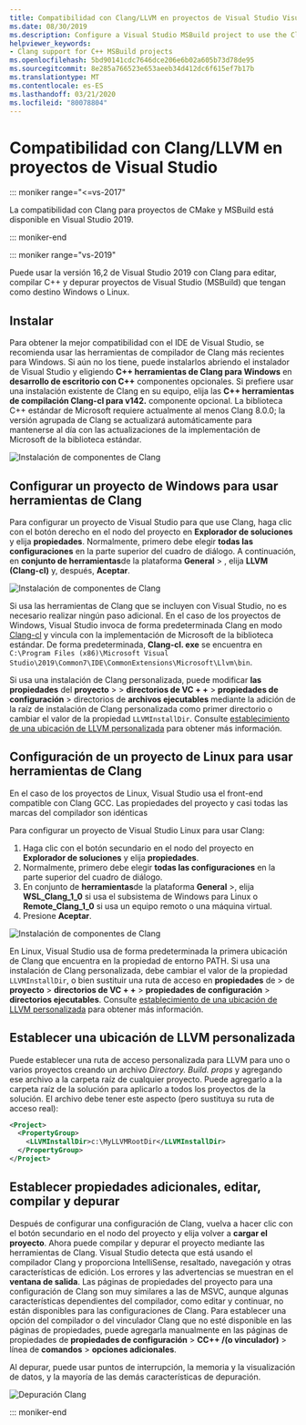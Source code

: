 ```yaml
---
title: Compatibilidad con Clang/LLVM en proyectos de Visual Studio Visual Studio
ms.date: 08/30/2019
ms.description: Configure a Visual Studio MSBuild project to use the Clang/LLVM toolchain.
helpviewer_keywords:
- Clang support for C++ MSBuild projects
ms.openlocfilehash: 5bd90141cdc7646dce206e6b02a605b73d78de95
ms.sourcegitcommit: 8e285a766523e653aeeb34d412dc6f615ef7b17b
ms.translationtype: MT
ms.contentlocale: es-ES
ms.lasthandoff: 03/21/2020
ms.locfileid: "80078804"
---
```

# <a name="clangllvm-support-in-visual-studio-projects"></a>Compatibilidad con Clang/LLVM en proyectos de Visual Studio

::: moniker range="<=vs-2017"

La compatibilidad con Clang para proyectos de CMake y MSBuild está disponible en Visual Studio 2019.

::: moniker-end

::: moniker range="vs-2019"

Puede usar la versión 16,2 de Visual Studio 2019 con Clang para editar, compilar C++ y depurar proyectos de Visual Studio (MSBuild) que tengan como destino Windows o Linux.

## <a name="install"></a>Instalar

Para obtener la mejor compatibilidad con el IDE de Visual Studio, se recomienda usar las herramientas de compilador de Clang más recientes para Windows. Si aún no los tiene, puede instalarlos abriendo el instalador de Visual Studio y eligiendo  **C++ herramientas de Clang para Windows** en **desarrollo de escritorio con C++**  componentes opcionales. Si prefiere usar una instalación existente de Clang en su equipo, elija las  **C++ herramientas de compilación Clang-cl para v142.** componente opcional. La biblioteca C++ estándar de Microsoft requiere actualmente al menos Clang 8.0.0; la versión agrupada de Clang se actualizará automáticamente para mantenerse al día con las actualizaciones de la implementación de Microsoft de la biblioteca estándar.

![Instalación de componentes de Clang](media/clang-install-vs2019.png)

## <a name="configure-a-windows-project-to-use-clang-tools"></a>Configurar un proyecto de Windows para usar herramientas de Clang

Para configurar un proyecto de Visual Studio para que use Clang, haga clic con el botón derecho en el nodo del proyecto en **Explorador de soluciones** y elija **propiedades**. Normalmente, primero debe elegir **todas las configuraciones** en la parte superior del cuadro de diálogo. A continuación, en **conjunto de herramientas**de la plataforma **General** > , elija **LLVM (Clang-cl)** y, después, **Aceptar**.

![Instalación de componentes de Clang](media/clang-msbuild-prop-page.png)

Si usa las herramientas de Clang que se incluyen con Visual Studio, no es necesario realizar ningún paso adicional. En el caso de los proyectos de Windows, Visual Studio invoca de forma predeterminada Clang en modo [Clang-cl](https://llvm.org/devmtg/2014-04/PDFs/Talks/clang-cl.pdf) y vincula con la implementación de Microsoft de la biblioteca estándar. De forma predeterminada, **Clang-cl. exe** se encuentra en `C:\Program Files (x86)\Microsoft Visual Studio\2019\Common7\IDE\CommonExtensions\Microsoft\Llvm\bin`.

Si usa una instalación de Clang personalizada, puede modificar **las propiedades** del **proyecto** >  > **directorios de VC + +**  > **propiedades de configuración** > directorios de **archivos ejecutables** mediante la adición de la raíz de instalación de Clang personalizada como primer directorio o cambiar el valor de la propiedad `LLVMInstallDir`. Consulte [establecimiento de una ubicación de LLVM personalizada](#custom_llvm_location) para obtener más información.

## <a name="configure-a-linux-project-to-use-clang-tools"></a>Configuración de un proyecto de Linux para usar herramientas de Clang

En el caso de los proyectos de Linux, Visual Studio usa el front-end compatible con Clang GCC. Las propiedades del proyecto y casi todas las marcas del compilador son idénticas

Para configurar un proyecto de Visual Studio Linux para usar Clang:

1. Haga clic con el botón secundario en el nodo del proyecto en **Explorador de soluciones** y elija **propiedades**.
1. Normalmente, primero debe elegir **todas las configuraciones** en la parte superior del cuadro de diálogo.
1. En conjunto de **herramientas**de la plataforma **General** >, elija **WSL_Clang_1_0** si usa el subsistema de Windows para Linux o **Remote_Clang_1_0** si usa un equipo remoto o una máquina virtual.
1. Presione **Aceptar**.

![Instalación de componentes de Clang](media/clang-msbuild-prop-page.png)

En Linux, Visual Studio usa de forma predeterminada la primera ubicación de Clang que encuentra en la propiedad de entorno PATH. Si usa una instalación de Clang personalizada, debe cambiar el valor de la propiedad `LLVMInstallDir`, o bien sustituir una ruta de acceso en **propiedades** de > de **proyecto** > **directorios de VC + +**  > **propiedades de configuración** > **directorios ejecutables**. Consulte [establecimiento de una ubicación de LLVM personalizada](#custom_llvm_location) para obtener más información.

## <a name="set-a-custom-llvm-location"></a><a name="custom_llvm_location"></a>Establecer una ubicación de LLVM personalizada

Puede establecer una ruta de acceso personalizada para LLVM para uno o varios proyectos creando un archivo *Directory. Build. props* y agregando ese archivo a la carpeta raíz de cualquier proyecto. Puede agregarlo a la carpeta raíz de la solución para aplicarlo a todos los proyectos de la solución. El archivo debe tener este aspecto (pero sustituya su ruta de acceso real):

```xml
<Project>
  <PropertyGroup>
    <LLVMInstallDir>c:\MyLLVMRootDir</LLVMInstallDir>
  </PropertyGroup>
</Project>
```

## <a name="set-additional-properties-edit-build-and-debug"></a>Establecer propiedades adicionales, editar, compilar y depurar

Después de configurar una configuración de Clang, vuelva a hacer clic con el botón secundario en el nodo del proyecto y elija volver a **cargar el proyecto**. Ahora puede compilar y depurar el proyecto mediante las herramientas de Clang. Visual Studio detecta que está usando el compilador Clang y proporciona IntelliSense, resaltado, navegación y otras características de edición. Los errores y las advertencias se muestran en el **ventana de salida**. Las páginas de propiedades del proyecto para una configuración de Clang son muy similares a las de MSVC, aunque algunas características dependientes del compilador, como editar y continuar, no están disponibles para las configuraciones de Clang. Para establecer una opción del compilador o del vinculador Clang que no esté disponible en las páginas de propiedades, puede agregarla manualmente en las páginas de propiedades de **propiedades de configuración** > **CC++ /(o vinculador)**  > línea de **comandos** > **opciones adicionales**.

Al depurar, puede usar puntos de interrupción, la memoria y la visualización de datos, y la mayoría de las demás características de depuración.  

![Depuración Clang](media/clang-debug-msbuild.png)

::: moniker-end
